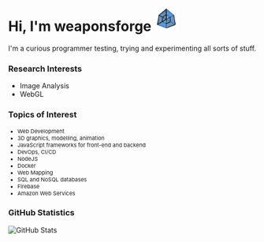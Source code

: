 # Hi, I'm weaponsforge <img src='tesseract3.gif' width=48 height=48 />

I'm a curious programmer testing, trying and experimenting all sorts of stuff.

### Research Interests

- Image Analysis
- WebGL

### Topics of Interest

<div style="font-size: 11px;">
<ul>
  <li>Web Development</li>
  <li>3D graphics, modelling, animation</li>
  <li>JavaScript frameworks for front-end and backend</li>
  <li>DevOps, CI/CD</li>
  <li>NodeJS</li>
  <li>Docker</li>
  <li>Web Mapping</li>
  <li>SQL and NoSQL databases</li>
  <li>Firebase</li>
  <li>Amazon Web Services</li>
</ul>
</div>

### GitHub Statistics

![GitHub Stats](https://github-readme-stats.vercel.app/api?username=weaponsforge&theme=algolia&show_icons=true&count_private=true)